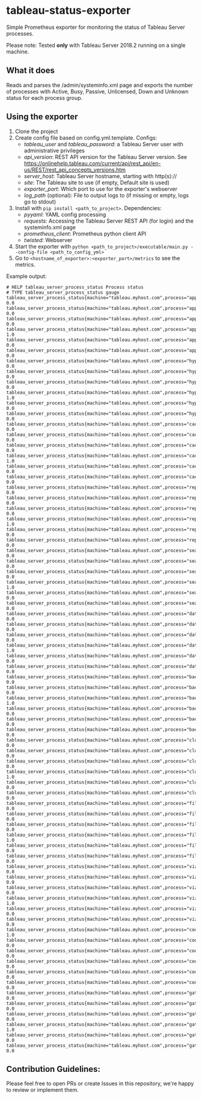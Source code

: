 # tableau-status-exporter

Simple Prometheus exporter for monitoring the status of Tableau Server processes.

Please note: Tested **only** with Tableau Server 2018.2 running on a single machine.

## What it does

Reads and parses the /admin/systeminfo.xml page and exports the number of processes with Active, Busy, Passive, Unlicensed, Down and Unknown status for each process group.

## Using the exporter

1. Clone the project
2. Create config file based on config.yml.template. Configs:
    * *tableau_user* and *tableau_password*: a Tableau Server user with administrative privileges
    * *api_version*: REST API version for the Tableau Server version. See https://onlinehelp.tableau.com/current/api/rest_api/en-us/REST/rest_api_concepts_versions.htm
    * *server_host*: Tableau Server hostname, starting with http(s)://
    * *site*: The Tableau site to use (if empty, Default site is used)
    * *exporter_port*: Which port to use for the exporter's webserver
    * *log_path* (optional): File to output logs to (if missing or empty, logs go to stdout)
3. Install with `pip install <path_to_project>`. Dependencies:
    * *pyyaml*: YAML config processing
    * *requests*: Accessing the Tableau Server REST API (for login) and the systeminfo.xml page
    * *prometheus_client*: Prometheus python client API
    * *twisted*: Webserver
3. Start the exporter with `python <path_to_project>/executable/main.py --config-file <path_to_config_yml>`
4. Go to `<hostname_of_exporter>:<exporter_port>/metrics` to see the metrics.

Example output:
```
# HELP tableau_server_process_status Process status
# TYPE tableau_server_process_status gauge
tableau_server_process_status{machine="tableau.myhost.com",process="applicationserver",status="Down"} 0.0
tableau_server_process_status{machine="tableau.myhost.com",process="applicationserver",status="Passive"} 0.0
tableau_server_process_status{machine="tableau.myhost.com",process="applicationserver",status="Busy"} 0.0
tableau_server_process_status{machine="tableau.myhost.com",process="applicationserver",status="Active"} 1.0
tableau_server_process_status{machine="tableau.myhost.com",process="applicationserver",status="Unknown"} 0.0
tableau_server_process_status{machine="tableau.myhost.com",process="applicationserver",status="Unlicensed"} 0.0
tableau_server_process_status{machine="tableau.myhost.com",process="hyper",status="Down"} 0.0
tableau_server_process_status{machine="tableau.myhost.com",process="hyper",status="Passive"} 0.0
tableau_server_process_status{machine="tableau.myhost.com",process="hyper",status="Busy"} 0.0
tableau_server_process_status{machine="tableau.myhost.com",process="hyper",status="Active"} 1.0
tableau_server_process_status{machine="tableau.myhost.com",process="hyper",status="Unknown"} 0.0
tableau_server_process_status{machine="tableau.myhost.com",process="hyper",status="Unlicensed"} 0.0
tableau_server_process_status{machine="tableau.myhost.com",process="cacheserver",status="Down"} 0.0
tableau_server_process_status{machine="tableau.myhost.com",process="cacheserver",status="Passive"} 0.0
tableau_server_process_status{machine="tableau.myhost.com",process="cacheserver",status="Busy"} 0.0
tableau_server_process_status{machine="tableau.myhost.com",process="cacheserver",status="Active"} 1.0
tableau_server_process_status{machine="tableau.myhost.com",process="cacheserver",status="Unknown"} 0.0
tableau_server_process_status{machine="tableau.myhost.com",process="cacheserver",status="Unlicensed"} 0.0
tableau_server_process_status{machine="tableau.myhost.com",process="repository",status="Down"} 0.0
tableau_server_process_status{machine="tableau.myhost.com",process="repository",status="Passive"} 0.0
tableau_server_process_status{machine="tableau.myhost.com",process="repository",status="Busy"} 0.0
tableau_server_process_status{machine="tableau.myhost.com",process="repository",status="Active"} 1.0
tableau_server_process_status{machine="tableau.myhost.com",process="repository",status="Unknown"} 0.0
tableau_server_process_status{machine="tableau.myhost.com",process="repository",status="Unlicensed"} 0.0
tableau_server_process_status{machine="tableau.myhost.com",process="searchandbrowse",status="Down"} 0.0
tableau_server_process_status{machine="tableau.myhost.com",process="searchandbrowse",status="Passive"} 0.0
tableau_server_process_status{machine="tableau.myhost.com",process="searchandbrowse",status="Busy"} 0.0
tableau_server_process_status{machine="tableau.myhost.com",process="searchandbrowse",status="Active"} 1.0
tableau_server_process_status{machine="tableau.myhost.com",process="searchandbrowse",status="Unknown"} 0.0
tableau_server_process_status{machine="tableau.myhost.com",process="searchandbrowse",status="Unlicensed"} 0.0
tableau_server_process_status{machine="tableau.myhost.com",process="dataserver",status="Down"} 0.0
tableau_server_process_status{machine="tableau.myhost.com",process="dataserver",status="Passive"} 0.0
tableau_server_process_status{machine="tableau.myhost.com",process="dataserver",status="Busy"} 0.0
tableau_server_process_status{machine="tableau.myhost.com",process="dataserver",status="Active"} 1.0
tableau_server_process_status{machine="tableau.myhost.com",process="dataserver",status="Unknown"} 0.0
tableau_server_process_status{machine="tableau.myhost.com",process="dataserver",status="Unlicensed"} 0.0
tableau_server_process_status{machine="tableau.myhost.com",process="backgrounder",status="Down"} 0.0
tableau_server_process_status{machine="tableau.myhost.com",process="backgrounder",status="Passive"} 0.0
tableau_server_process_status{machine="tableau.myhost.com",process="backgrounder",status="Busy"} 1.0
tableau_server_process_status{machine="tableau.myhost.com",process="backgrounder",status="Active"} 0.0
tableau_server_process_status{machine="tableau.myhost.com",process="backgrounder",status="Unknown"} 0.0
tableau_server_process_status{machine="tableau.myhost.com",process="backgrounder",status="Unlicensed"} 0.0
tableau_server_process_status{machine="tableau.myhost.com",process="clustercontroller",status="Down"} 0.0
tableau_server_process_status{machine="tableau.myhost.com",process="clustercontroller",status="Passive"} 0.0
tableau_server_process_status{machine="tableau.myhost.com",process="clustercontroller",status="Busy"} 0.0
tableau_server_process_status{machine="tableau.myhost.com",process="clustercontroller",status="Active"} 1.0
tableau_server_process_status{machine="tableau.myhost.com",process="clustercontroller",status="Unknown"} 0.0
tableau_server_process_status{machine="tableau.myhost.com",process="clustercontroller",status="Unlicensed"} 0.0
tableau_server_process_status{machine="tableau.myhost.com",process="filestore",status="Down"} 0.0
tableau_server_process_status{machine="tableau.myhost.com",process="filestore",status="Passive"} 0.0
tableau_server_process_status{machine="tableau.myhost.com",process="filestore",status="Busy"} 0.0
tableau_server_process_status{machine="tableau.myhost.com",process="filestore",status="Active"} 1.0
tableau_server_process_status{machine="tableau.myhost.com",process="filestore",status="Unknown"} 0.0
tableau_server_process_status{machine="tableau.myhost.com",process="filestore",status="Unlicensed"} 0.0
tableau_server_process_status{machine="tableau.myhost.com",process="vizqlserver",status="Down"} 0.0
tableau_server_process_status{machine="tableau.myhost.com",process="vizqlserver",status="Passive"} 0.0
tableau_server_process_status{machine="tableau.myhost.com",process="vizqlserver",status="Busy"} 0.0
tableau_server_process_status{machine="tableau.myhost.com",process="vizqlserver",status="Active"} 1.0
tableau_server_process_status{machine="tableau.myhost.com",process="vizqlserver",status="Unknown"} 0.0
tableau_server_process_status{machine="tableau.myhost.com",process="vizqlserver",status="Unlicensed"} 0.0
tableau_server_process_status{machine="tableau.myhost.com",process="coordination",status="Down"} 1.0
tableau_server_process_status{machine="tableau.myhost.com",process="coordination",status="Passive"} 0.0
tableau_server_process_status{machine="tableau.myhost.com",process="coordination",status="Busy"} 0.0
tableau_server_process_status{machine="tableau.myhost.com",process="coordination",status="Active"} 0.0
tableau_server_process_status{machine="tableau.myhost.com",process="coordination",status="Unknown"} 0.0
tableau_server_process_status{machine="tableau.myhost.com",process="coordination",status="Unlicensed"} 0.0
tableau_server_process_status{machine="tableau.myhost.com",process="gateway",status="Down"} 0.0
tableau_server_process_status{machine="tableau.myhost.com",process="gateway",status="Passive"} 0.0
tableau_server_process_status{machine="tableau.myhost.com",process="gateway",status="Busy"} 0.0
tableau_server_process_status{machine="tableau.myhost.com",process="gateway",status="Active"} 1.0
tableau_server_process_status{machine="tableau.myhost.com",process="gateway",status="Unknown"} 0.0
tableau_server_process_status{machine="tableau.myhost.com",process="gateway",status="Unlicensed"} 0.0
```

## Contribution Guidelines:

Please feel free to open PRs or create Issues in this repository, we're happy to review or implement them.
